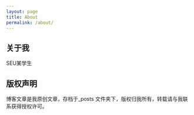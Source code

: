 ```yaml
---
layout: page
title: About
permalink: /about/
---
```


## 关于我
SEU某学生



## 版权声明

博客文章是我原创文章，存档于_posts 文件夹下，版权归我所有，转载请与我联系获得授权许可。
